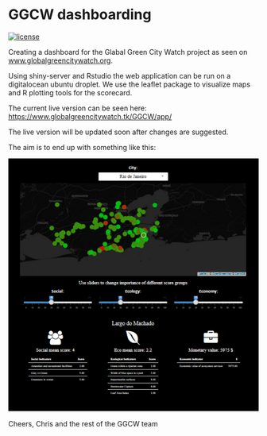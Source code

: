 # GGCW dashboarding

[![license](https://img.shields.io/badge/Licence-GPL-green.svg)](https://github.com/krakchris/GGCW_dashboarding/blob/master/LICENSE)

Creating a dashboard for the Glabal Green City Watch project as seen on www.globalgreencitywatch.org.

Using shiny-server and Rstudio the web application can be run on a digitalocean ubuntu droplet.
We use the leaflet package to visualize maps and R plotting tools for the scorecard. 

The current live version can be seen here: 
https://www.globalgreencitywatch.tk/GGCW/app/

The live version will be updated soon after changes are suggested. 




The aim is to end up with something like this:


![alt text][example]

[example]: https://github.com/krakchris/GGCW/blob/master/Voorbeeld_GGCW.png "example dashboard"



Cheers, Chris and the rest of the GGCW team
